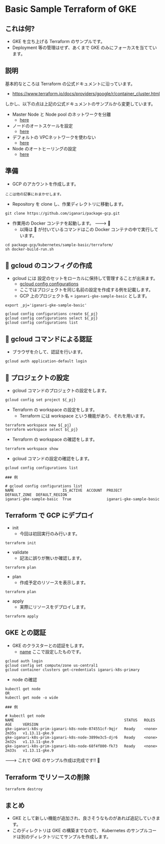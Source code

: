 # Basic Sample Terraform of GKE

## これは何?

+ GKE を立ち上げる Terraform のサンプルです。
+ Deployment 等の管理はせず、あくまで GKE のみにフォーカスを当てています。

## 説明

基本的なところは Terraform の公式ドキュメントに沿っています。

+ https://www.terraform.io/docs/providers/google/r/container_cluster.html

しかし、以下の点は上記の公式ドキュメントのサンプルから変更しています。

+ Master Node と Node pool のネットワークを分離
  + [here](container_cluster.tf#L20-L21)
+ ノードのオートスケールを設定
  + [here](container_node_pool.tf#L11-L15)
+ デフォルトの VPCネットワークを使わない
  + [here](compute_network.tf)
+ Node のオートヒーリングの設定
  + [here](container_node_pool.tf#L17-L19)


## 準備

+ GCP のアカウントを作成します。

```
ここは他の記事におまかせします。
```

+ Repository を clone し、作業ディレクトリに移動します。

```
git clone https://github.com/iganari/package-gcp.git
```

+ 作業用の Docker コンテナを起動します。 ---> :whale:
  + 以降は :whale: が付いているコマンドはこの Docker コンテナの中で実行しています。

```
cd package-gcp/kubernetes/sample-basic/terraform/
sh docker-build-run.sh
```

## :whale: gcloud のコンフィグの作成

+ gcloud には 設定のセットをローカルに保持して管理することが出来ます。
  + [gcloud config configurations ](https://cloud.google.com/sdk/gcloud/reference/config/configurations/)
  + ここではプロジェクトを同じ名前の設定を作成する例を記載します。
  + GCP 上のプロジェクト名 = `iganari-gke-sample-basic` とします。

```
export _pj='iganari-gke-sample-basic'

gcloud config configurations create ${_pj}
gcloud config configurations select ${_pj}
gcloud config configurations list
```

## :whale: gcloud コマンドによる認証

+ ブラウザを介して、認証を行います。

```
gcloud auth application-default login
```

## :whale: プロジェクトの設定

+ gcloud コマンドのプロジェクトの設定をします。

```
gcloud config set project ${_pj}
```

+ Terraform の workspace の設定をします。
  + Terraform には workspace という機能があり、それを用います。

```
terraform workspace new ${_pj}
terraform workspace select ${_pj}
```

+ Terraform の workspace の確認をします。

```
terraform workspace show
```

+ gcloud コマンドの設定の確認をします。

```
gcloud config configurations list
```
```
### 例

# gcloud config configurations list
NAME                      IS_ACTIVE  ACCOUNT  PROJECT                   DEFAULT_ZONE  DEFAULT_REGION
iganari-gke-sample-basic  True                iganari-gke-sample-basic
```

## Terraform で GCP にデプロイ

+ init
  + 今回は初回実行のみ行います。

```
terraform init
```

+ validate
  + 記法に誤りが無いか確認します。

```
terraform plan
```

+ plan
  + 作成予定のリソースを表示します。

```
terraform plan
```

+ apply
  + 実際にリソースをデプロイします。

```
terraform apply
```

## GKE との認証

+ GKE のクラスターとの認証をします。
  + [name](container_cluster.tf#L5) ここで設定したものです。

```
gcloud auth login
gcloud config set compute/zone us-central1
gcloud container clusters get-credentials iganari-k8s-primary
```

+ node の確認

```
kubectl get node
OR
kubectl get node -o wide
```
```
### 例

# kubectl get node
NAME                                                  STATUS   ROLES    AGE     VERSION
gke-iganari-k8s-prim-iganari-k8s-node-074551cf-9qjr   Ready    <none>   2m35s   v1.13.11-gke.9
gke-iganari-k8s-prim-iganari-k8s-node-3899e3c5-djr6   Ready    <none>   2m32s   v1.13.11-gke.9
gke-iganari-k8s-prim-iganari-k8s-node-68f4f800-fk73   Ready    <none>   2m33s   v1.13.11-gke.9
```

---> これで GKE のサンプル作成は完成です!! 🙌

## Terraform でリソースの削除

```
terraform destroy
```

## まとめ

+ GKE として新しい機能が追加され、良さそうなものがあれば追記していきます。
+ このディレクトリは GKE の構築までなので、 Kubernetes のサンプルコードは別のディレクトリにてサンプルを作成します。 
